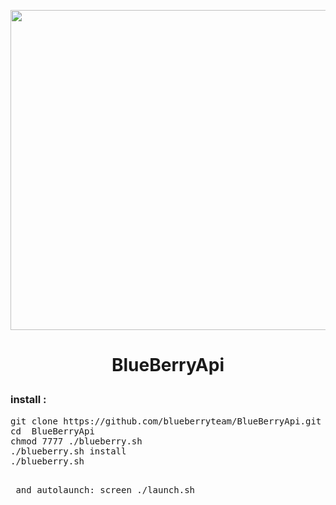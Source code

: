 <p align="center"> <img src="http://uupload.ir/files/c72y_.bluess.png" width="512">
<h1><p align="center"> BlueBerryApi
 
 <h3 align="left"> <strong>install :</strong>




</h3>
<pre>
<span>git clone https://github.com/blueberryteam/BlueBerryApi.git</span>
<span>cd  BlueBerryApi</span>
<span>chmod 7777 ./blueberry.sh</span>
<span>./blueberry.sh install</span>
<span>./blueberry.sh </span>

<span> and autolaunch:</span>
<span>screen ./launch.sh </span>
</pre>
